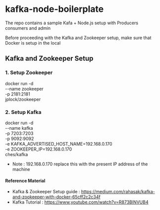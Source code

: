 # kafka-node-boilerplate

The repo contains a sample Kafa + Node.js setup with Producers consumers and admin

Before proceeding with the Kafka and Zookeeper setup, make sure that Docker is setup in the local

## Kafka and Zookeeper Setup

### 1. Setup Zookeeper

docker run -d \
--name zookeeper \
-p 2181:2181 \
jplock/zookeeper

### 2. Setup Kafka

docker run -d \
--name kafka \
-p 7203:7203 \
-p 9092:9092 \
-e KAFKA_ADVERTISED_HOST_NAME=192.168.0.170 \
-e ZOOKEEPER_IP=192.168.0.170 \
ches/kafka

- Note : 192.168.0.170 replace this with the present IP address of the machine

#### Reference Material

- Kafka & Zookeeper Setup guide : https://medium.com/rahasak/kafka-and-zookeeper-with-docker-65cff2c2c34f
- Kafka Tutorial : https://www.youtube.com/watch?v=R873BlNVUB4
